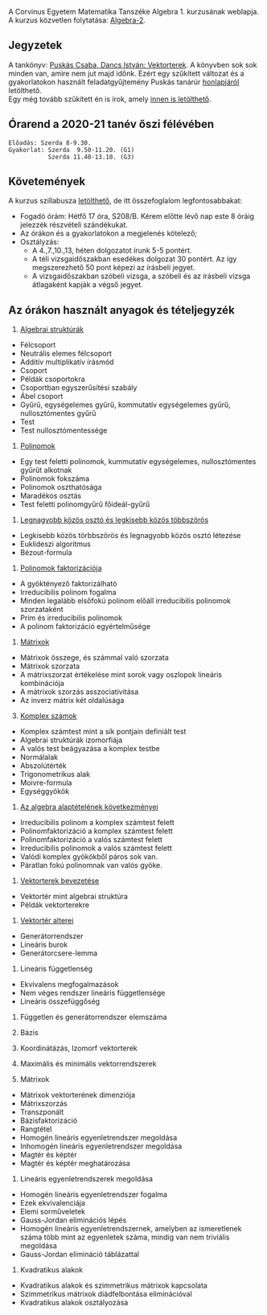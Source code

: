 A Corvinus Egyetem Matematika Tanszéke Algebra 1. kurzusának weblapja. 
A kurzus közvetlen folytatása: [Algebra-2](/algebra-2).

## Jegyzetek
A tankönyv: [Puskás Csaba, Dancs István: Vektorterek](http://hunteka.uni-corvinus.hu/record/-/record/BCEKK379187).
A könyvben sok sok minden van, amire nem jut majd időnk. 
Ezért egy szűkített változat és a gyakorlatokon használt feladatgyűjtemény Puskás tanárúr [honlapjáról](http://web.uni-corvinus.hu/puskas) letölthető.\
Egy még tovább szűkített én is írok, amely [innen is letölthető](/linearalgebra).

<!--
Az eredmények a kis dolgozatok után: [Eredmények](http://web.uni-corvinus.hu/magyarkuti/Algebra1Eredmenyek.pdf).

-->
## Órarend a 2020-21 tanév őszi félévében
    Előadás: Szerda 8-9.30.
    Gyakorlat: Szerda  9.50-11.20. (G1)
               Szerda 11.40-13.10. (G3)

## Követemények
A kurzus szillabusza [letölthető](https://www.uni-corvinus.hu/tantargyak/4MA12NAK02O/),
de itt összefoglalom legfontosabbakat:
 * Fogadó órám: Hétfő 17 óra, S208/B. Kérem előtte lévő nap este 8 óráig jelezzék részvételi szándékukat.
 * Az órákon és a gyakorlatokon a megjelenés kötelező;
 * Osztályzás: 
   - A 4.,7.,10.,13, héten dolgozatot írunk 5-5 pontért. 
   - A téli vizsgaidőszakban esedékes dolgozat 30 pontért. Az így megszerezhető 50 pont képezi az írásbeli jegyet.
   - A vizsgaidőszakban szóbeli vizsga, a szóbeli és az írásbeli vizsga átlagaként kapják a végső jegyet.

## Az órákon használt anyagok és tételjegyzék
1. [Algebrai struktúrák](http://web.uni-corvinus.hu/magyarkuti/1-Algebra1.pdf)
* Félcsoport
* Neutrális elemes félcsoport
* Additív multiplikatív írásmód
* Csoport
* Példák csoportokra
* Csoportban egyszerűsítési szabály
* Ábel csoport
* Gyűrű, egységelemes gyűrű, kommutatív egységelemes gyűrű, nullosztómentes gyűrű
* Test
* Test nullosztómentessége

1. [Polinomok](http://web.uni-corvinus.hu/magyarkuti/2-Algebra1.pdf)
* Egy test feletti polinomok, kummutatív egységelemes, nullosztómentes gyűrűt alkotnak
* Polinomok fokszáma
* Polinomok oszthatósága
* Maradékos osztás
* Test feletti polinomgyűrű főideál-gyűrű

1. [Legnagyobb közös osztó és legkisebb közös többszörös](http://web.uni-corvinus.hu/magyarkuti/3-Algebra1.pdf)
* Legkisebb közös törbbszörös és legnagyobb közös osztó létezése
* Euklideszi algoritmus
* Bézout-formula

1. [Polinomok faktorizációja](http://web.uni-corvinus.hu/magyarkuti/4-Algebra1.pdf)
* A gyöktényező faktorizálható
* Irreducibilis polinom fogalma
* Minden legalább elsőfokú polinom előáll irreducibilis polinomok szorzataként
* Prim és irreducibilis polinomok
* A polinom faktorizáció egyértelműsége

1. [Mátrixok](http://web.uni-corvinus.hu/magyarkuti/4-Algebra1.pdf)
* Mátrixok összege, és számmal való szorzata
* Mátrixok szorzata
* A mátrixszorzat értékelése mint sorok vagy oszlopok lineáris kombinációja
* A mátrixok szorzás asszociativitása
* Az inverz mátrix két oldalúsága

3. [Komplex számok](http://web.uni-corvinus.hu/magyarkuti/5-Algebra1.pdf)
* Komplex számtest mint a sík pontjain definiált test
* Algebrai struktúrák izomorfiája
* A valós test beágyazása a komplex testbe
* Normálalak
* Abszolútérték
* Trigonometrikus alak
* Moivre-formula
* Egységgyökök

1. [Az algebra alaptételének következményei](http://web.uni-corvinus.hu/magyarkuti/5-Algebra1.pdf)
* Irreducibilis polinom a komplex számtest felett
* Polinomfaktorizáció a komplex számtest felett
* Polinomfaktorizáció a valós számtest felett
* Irreducibilis polinomok a valós számtest felett
* Valódi komplex gyökökből páros sok van.
* Páratlan fokú polinomnak van valós gyöke.

1. [Vektorterek bevezetése](http://web.uni-corvinus.hu/magyarkuti/5-Algebra1.pdf)
* Vektortér mint algebrai struktúra
* Példák vektorterekre

1. [Vektortér alterei](http://web.uni-corvinus.hu/magyarkuti/5-Algebra1.pdf)
* Generátorrendszer
* Lineáris burok
* Generátorcsere-lemma

1. Lineáris függetlenség 
* Ekvivalens megfogalmazások
* Nem véges rendszer lineáris függetlensége
* Lineáris összefüggőség

1. Független és generátorrendszer elemszáma 

1. Bázis 

1. Koordinátázás, Izomorf vektorterek 

1. Maximális és minimális vektorrendszerek 

1. Mátrixok 
* Mátrixok vektorterének dimenziója
* Mátrixszorzás
* Transzponált
* Bázisfaktorizáció
* Rangtétel
* Homogén lineáris egyenletrendszer megoldása
* Inhomogén lineáris egyenletrendszer megoldása
* Magtér és képtér
* Magtér és képtér meghatározása

1. Lineáris egyenletrendszerek megoldása 
* Homogén lineáris egyenletrendszer fogalma
* Ezek ekvivalenciája
* Elemi sorműveletek
* Gauss-Jordan eliminációs lépés
* Homogén lineáris egyenletrendszernek, amelyben az ismeretlenek száma több mint az egyenletek száma, mindig van nem triviális megoldása
* Gauss-Jordan elimináció táblázattal

1. Kvadratikus alakok
* Kvadratikus alakok és szimmetrikus mátrixok kapcsolata
* Szimmetrikus mátrixok diádfelbontása eliminációval
* Kvadratikus alakok osztályozása
